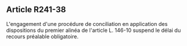 ## Article R241-38

L'engagement d'une procédure de conciliation en application des dispositions du premier alinéa de l'article L.
146-10 suspend le délai du recours préalable obligatoire.

